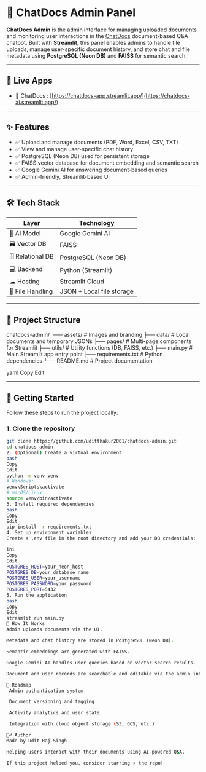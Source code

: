 # 📁 ChatDocs Admin Panel

**ChatDocs Admin** is the admin interface for managing uploaded documents and monitoring user interactions in the [ChatDocs](https://chatdocs-ai.streamlit.app/) document-based Q&A chatbot. Built with **Streamlit**, this panel enables admins to handle file uploads, manage user-specific document history, and store chat and file metadata using **PostgreSQL (Neon DB)** and **FAISS** for semantic search.

---

## 🔗 Live Apps

- 💬 ChatDocs : [https://chatdocs-app.streamlit.app/](https://chatdocs-ai.streamlit.app/)

---

## ✨ Features

- ✅ Upload and manage documents (PDF, Word, Excel, CSV, TXT)
- ✅ View and manage user-specific chat history
- ✅ PostgreSQL (Neon DB) used for persistent storage
- ✅ FAISS vector database for document embedding and semantic search
- ✅ Google Gemini AI for answering document-based queries
- ✅ Admin-friendly, Streamlit-based UI

---

## 🛠 Tech Stack

| Layer             | Technology                |
|-------------------|----------------------------|
| 🧠 AI Model        | Google Gemini AI           |
| 🗃 Vector DB       | FAISS                      |
| 🗄️ Relational DB   | PostgreSQL (Neon DB)       |
| 💻 Backend         | Python (Streamlit)         |
| ☁ Hosting         | Streamlit Cloud            |
| 📁 File Handling   | JSON + Local file storage  |

---

## 📁 Project Structure

chatdocs-admin/
├── assets/ # Images and branding
├── data/ # Local documents and temporary JSONs
├── pages/ # Multi-page components for Streamlit
├── utils/ # Utility functions (DB, FAISS, etc.)
├── main.py # Main Streamlit app entry point
├── requirements.txt # Python dependencies
└── README.md # Project documentation

yaml
Copy
Edit

---

## 🚀 Getting Started

Follow these steps to run the project locally:

### 1. Clone the repository

```bash
git clone https://github.com/uditthakur2001/chatdocs-admin.git
cd chatdocs-admin
2. (Optional) Create a virtual environment
bash
Copy
Edit
python -m venv venv
# Windows:
venv\Scripts\activate
# macOS/Linux:
source venv/bin/activate
3. Install required dependencies
bash
Copy
Edit
pip install -r requirements.txt
4. Set up environment variables
Create a .env file in the root directory and add your DB credentials:

ini
Copy
Edit
POSTGRES_HOST=your_neon_host
POSTGRES_DB=your_database_name
POSTGRES_USER=your_username
POSTGRES_PASSWORD=your_password
POSTGRES_PORT=5432
5. Run the application
bash
Copy
Edit
streamlit run main.py
🧠 How It Works
Admin uploads documents via the UI.

Metadata and chat history are stored in PostgreSQL (Neon DB).

Semantic embeddings are generated with FAISS.

Google Gemini AI handles user queries based on vector search results.

Document and user records are searchable and editable via the admin interface.

📌 Roadmap
 Admin authentication system

 Document versioning and tagging

 Activity analytics and user stats

 Integration with cloud object storage (S3, GCS, etc.)

🙋‍♂️ Author
Made by Udit Raj Singh

Helping users interact with their documents using AI-powered Q&A.

If this project helped you, consider starring ⭐ the repo!


